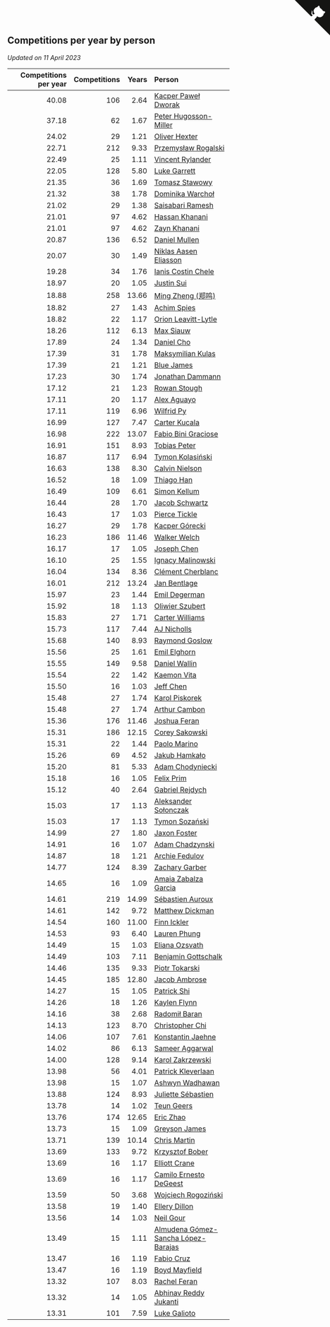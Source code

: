 ## Competitions per year by person

*Updated on 11 April 2023*

| Competitions per year | Competitions | Years | Person |
| ---: | ---: | ---: | :--- |
| 40.08 | 106 | 2.64 | [Kacper Paweł Dworak](https://www.worldcubeassociation.org/persons/2020DWOR01) |
| 37.18 | 62 | 1.67 | [Peter Hugosson-Miller](https://www.worldcubeassociation.org/persons/2021HUGO01) |
| 24.02 | 29 | 1.21 | [Oliver Hexter](https://www.worldcubeassociation.org/persons/2022HEXT01) |
| 22.71 | 212 | 9.33 | [Przemysław Rogalski](https://www.worldcubeassociation.org/persons/2013ROGA02) |
| 22.49 | 25 | 1.11 | [Vincent Rylander](https://www.worldcubeassociation.org/persons/2022RYLA01) |
| 22.05 | 128 | 5.80 | [Luke Garrett](https://www.worldcubeassociation.org/persons/2017GARR05) |
| 21.35 | 36 | 1.69 | [Tomasz Stawowy](https://www.worldcubeassociation.org/persons/2021STAW01) |
| 21.32 | 38 | 1.78 | [Dominika Warchoł](https://www.worldcubeassociation.org/persons/2021WARC01) |
| 21.02 | 29 | 1.38 | [Saisabari Ramesh](https://www.worldcubeassociation.org/persons/2021RAME01) |
| 21.01 | 97 | 4.62 | [Hassan Khanani](https://www.worldcubeassociation.org/persons/2018KHAN26) |
| 21.01 | 97 | 4.62 | [Zayn Khanani](https://www.worldcubeassociation.org/persons/2018KHAN28) |
| 20.87 | 136 | 6.52 | [Daniel Mullen](https://www.worldcubeassociation.org/persons/2016MULL04) |
| 20.07 | 30 | 1.49 | [Niklas Aasen Eliasson](https://www.worldcubeassociation.org/persons/2021ELIA01) |
| 19.28 | 34 | 1.76 | [Ianis Costin Chele](https://www.worldcubeassociation.org/persons/2021CHEL01) |
| 18.97 | 20 | 1.05 | [Justin Sui](https://www.worldcubeassociation.org/persons/2022SUIJ01) |
| 18.88 | 258 | 13.66 | [Ming Zheng (郑鸣)](https://www.worldcubeassociation.org/persons/2009ZHEN11) |
| 18.82 | 27 | 1.43 | [Achim Spies](https://www.worldcubeassociation.org/persons/2021SPIE01) |
| 18.82 | 22 | 1.17 | [Orion Leavitt-Lytle](https://www.worldcubeassociation.org/persons/2022LEAV01) |
| 18.26 | 112 | 6.13 | [Max Siauw](https://www.worldcubeassociation.org/persons/2017SIAU02) |
| 17.89 | 24 | 1.34 | [Daniel Cho](https://www.worldcubeassociation.org/persons/2021CHOD01) |
| 17.39 | 31 | 1.78 | [Maksymilian Kulas](https://www.worldcubeassociation.org/persons/2021KULA02) |
| 17.39 | 21 | 1.21 | [Blue James](https://www.worldcubeassociation.org/persons/2022JAME01) |
| 17.23 | 30 | 1.74 | [Jonathan Dammann](https://www.worldcubeassociation.org/persons/2021DAMM01) |
| 17.12 | 21 | 1.23 | [Rowan Stough](https://www.worldcubeassociation.org/persons/2022STOU01) |
| 17.11 | 20 | 1.17 | [Alex Aguayo](https://www.worldcubeassociation.org/persons/2022AGUA01) |
| 17.11 | 119 | 6.96 | [Wilfrid Py](https://www.worldcubeassociation.org/persons/2016PYWI01) |
| 16.99 | 127 | 7.47 | [Carter Kucala](https://www.worldcubeassociation.org/persons/2015KUCA01) |
| 16.98 | 222 | 13.07 | [Fabio Bini Graciose](https://www.worldcubeassociation.org/persons/2010GRAC02) |
| 16.91 | 151 | 8.93 | [Tobias Peter](https://www.worldcubeassociation.org/persons/2014PETE03) |
| 16.87 | 117 | 6.94 | [Tymon Kolasiński](https://www.worldcubeassociation.org/persons/2016KOLA02) |
| 16.63 | 138 | 8.30 | [Calvin Nielson](https://www.worldcubeassociation.org/persons/2014NIEL03) |
| 16.52 | 18 | 1.09 | [Thiago Han](https://www.worldcubeassociation.org/persons/2022HANT01) |
| 16.49 | 109 | 6.61 | [Simon Kellum](https://www.worldcubeassociation.org/persons/2016KELL12) |
| 16.44 | 28 | 1.70 | [Jacob Schwartz](https://www.worldcubeassociation.org/persons/2021SCHW01) |
| 16.43 | 17 | 1.03 | [Pierce Tickle](https://www.worldcubeassociation.org/persons/2022TICK01) |
| 16.27 | 29 | 1.78 | [Kacper Górecki](https://www.worldcubeassociation.org/persons/2021GORE01) |
| 16.23 | 186 | 11.46 | [Walker Welch](https://www.worldcubeassociation.org/persons/2011WELC01) |
| 16.17 | 17 | 1.05 | [Joseph Chen](https://www.worldcubeassociation.org/persons/2022CHEN16) |
| 16.10 | 25 | 1.55 | [Ignacy Malinowski](https://www.worldcubeassociation.org/persons/2021MALI02) |
| 16.04 | 134 | 8.36 | [Clément Cherblanc](https://www.worldcubeassociation.org/persons/2014CHER05) |
| 16.01 | 212 | 13.24 | [Jan Bentlage](https://www.worldcubeassociation.org/persons/2010BENT01) |
| 15.97 | 23 | 1.44 | [Emil Degerman](https://www.worldcubeassociation.org/persons/2021DEGE01) |
| 15.92 | 18 | 1.13 | [Oliwier Szubert](https://www.worldcubeassociation.org/persons/2022SZUB01) |
| 15.83 | 27 | 1.71 | [Carter Williams](https://www.worldcubeassociation.org/persons/2021WILL06) |
| 15.73 | 117 | 7.44 | [AJ Nicholls](https://www.worldcubeassociation.org/persons/2015NICH04) |
| 15.68 | 140 | 8.93 | [Raymond Goslow](https://www.worldcubeassociation.org/persons/2014GOSL01) |
| 15.56 | 25 | 1.61 | [Emil Elghorn](https://www.worldcubeassociation.org/persons/2021ELGH01) |
| 15.55 | 149 | 9.58 | [Daniel Wallin](https://www.worldcubeassociation.org/persons/2013WALL03) |
| 15.54 | 22 | 1.42 | [Kaemon Vita](https://www.worldcubeassociation.org/persons/2021VITA01) |
| 15.50 | 16 | 1.03 | [Jeff Chen](https://www.worldcubeassociation.org/persons/2022CHEN19) |
| 15.48 | 27 | 1.74 | [Karol Piskorek](https://www.worldcubeassociation.org/persons/2021PISK01) |
| 15.48 | 27 | 1.74 | [Arthur Cambon](https://www.worldcubeassociation.org/persons/2021CAMB01) |
| 15.36 | 176 | 11.46 | [Joshua Feran](https://www.worldcubeassociation.org/persons/2011FERA01) |
| 15.31 | 186 | 12.15 | [Corey Sakowski](https://www.worldcubeassociation.org/persons/2011SAKO01) |
| 15.31 | 22 | 1.44 | [Paolo Marino](https://www.worldcubeassociation.org/persons/2021MARI04) |
| 15.26 | 69 | 4.52 | [Jakub Hamkało](https://www.worldcubeassociation.org/persons/2018HAMK01) |
| 15.20 | 81 | 5.33 | [Adam Chodyniecki](https://www.worldcubeassociation.org/persons/2017CHOD02) |
| 15.18 | 16 | 1.05 | [Felix Prim](https://www.worldcubeassociation.org/persons/2022PRIM01) |
| 15.12 | 40 | 2.64 | [Gabriel Rejdych](https://www.worldcubeassociation.org/persons/2020REJD01) |
| 15.03 | 17 | 1.13 | [Aleksander Sołonczak](https://www.worldcubeassociation.org/persons/2022SOLO01) |
| 15.03 | 17 | 1.13 | [Tymon Sozański](https://www.worldcubeassociation.org/persons/2022SOZA01) |
| 14.99 | 27 | 1.80 | [Jaxon Foster](https://www.worldcubeassociation.org/persons/2021FOST01) |
| 14.91 | 16 | 1.07 | [Adam Chadzynski](https://www.worldcubeassociation.org/persons/2022CHAD02) |
| 14.87 | 18 | 1.21 | [Archie Fedulov](https://www.worldcubeassociation.org/persons/2022FEDU01) |
| 14.77 | 124 | 8.39 | [Zachary Garber](https://www.worldcubeassociation.org/persons/2014GARB01) |
| 14.65 | 16 | 1.09 | [Amaia Zabalza Garcia](https://www.worldcubeassociation.org/persons/2022GARC03) |
| 14.61 | 219 | 14.99 | [Sébastien Auroux](https://www.worldcubeassociation.org/persons/2008AURO01) |
| 14.61 | 142 | 9.72 | [Matthew Dickman](https://www.worldcubeassociation.org/persons/2013DICK01) |
| 14.54 | 160 | 11.00 | [Finn Ickler](https://www.worldcubeassociation.org/persons/2012ICKL01) |
| 14.53 | 93 | 6.40 | [Lauren Phung](https://www.worldcubeassociation.org/persons/2016PHUN02) |
| 14.49 | 15 | 1.03 | [Eliana Ozsvath](https://www.worldcubeassociation.org/persons/2022OZSV01) |
| 14.49 | 103 | 7.11 | [Benjamin Gottschalk](https://www.worldcubeassociation.org/persons/2016GOTT01) |
| 14.46 | 135 | 9.33 | [Piotr Tokarski](https://www.worldcubeassociation.org/persons/2013TOKA01) |
| 14.45 | 185 | 12.80 | [Jacob Ambrose](https://www.worldcubeassociation.org/persons/2010AMBR01) |
| 14.27 | 15 | 1.05 | [Patrick Shi](https://www.worldcubeassociation.org/persons/2022SHIP01) |
| 14.26 | 18 | 1.26 | [Kaylen Flynn](https://www.worldcubeassociation.org/persons/2022FLYN01) |
| 14.16 | 38 | 2.68 | [Radomił Baran](https://www.worldcubeassociation.org/persons/2020BARA02) |
| 14.13 | 123 | 8.70 | [Christopher Chi](https://www.worldcubeassociation.org/persons/2014CHIC01) |
| 14.06 | 107 | 7.61 | [Konstantin Jaehne](https://www.worldcubeassociation.org/persons/2015JAEH01) |
| 14.02 | 86 | 6.13 | [Sameer Aggarwal](https://www.worldcubeassociation.org/persons/2017AGGA01) |
| 14.00 | 128 | 9.14 | [Karol Zakrzewski](https://www.worldcubeassociation.org/persons/2014ZAKR01) |
| 13.98 | 56 | 4.01 | [Patrick Kleverlaan](https://www.worldcubeassociation.org/persons/2019KLEV01) |
| 13.98 | 15 | 1.07 | [Ashwyn Wadhawan](https://www.worldcubeassociation.org/persons/2022WADH02) |
| 13.88 | 124 | 8.93 | [Juliette Sébastien](https://www.worldcubeassociation.org/persons/2014SEBA01) |
| 13.78 | 14 | 1.02 | [Teun Geers](https://www.worldcubeassociation.org/persons/2022GEER01) |
| 13.76 | 174 | 12.65 | [Eric Zhao](https://www.worldcubeassociation.org/persons/2010ZHAO19) |
| 13.73 | 15 | 1.09 | [Greyson James](https://www.worldcubeassociation.org/persons/2022JAME02) |
| 13.71 | 139 | 10.14 | [Chris Martin](https://www.worldcubeassociation.org/persons/2013MART03) |
| 13.69 | 133 | 9.72 | [Krzysztof Bober](https://www.worldcubeassociation.org/persons/2013BOBE01) |
| 13.69 | 16 | 1.17 | [Elliott Crane](https://www.worldcubeassociation.org/persons/2022CRAN01) |
| 13.69 | 16 | 1.17 | [Camilo Ernesto DeGeest](https://www.worldcubeassociation.org/persons/2022DEGE01) |
| 13.59 | 50 | 3.68 | [Wojciech Rogoziński](https://www.worldcubeassociation.org/persons/2019ROGO04) |
| 13.58 | 19 | 1.40 | [Ellery Dillon](https://www.worldcubeassociation.org/persons/2021DILL03) |
| 13.56 | 14 | 1.03 | [Neil Gour](https://www.worldcubeassociation.org/persons/2022GOUR01) |
| 13.49 | 15 | 1.11 | [Almudena Gómez-Sancha López-Barajas](https://www.worldcubeassociation.org/persons/2022GOME03) |
| 13.47 | 16 | 1.19 | [Fabio Cruz](https://www.worldcubeassociation.org/persons/2022CRUZ01) |
| 13.47 | 16 | 1.19 | [Boyd Mayfield](https://www.worldcubeassociation.org/persons/2022MAYF01) |
| 13.32 | 107 | 8.03 | [Rachel Feran](https://www.worldcubeassociation.org/persons/2015FERA01) |
| 13.32 | 14 | 1.05 | [Abhinav Reddy Jukanti](https://www.worldcubeassociation.org/persons/2022JUKA01) |
| 13.31 | 101 | 7.59 | [Luke Galioto](https://www.worldcubeassociation.org/persons/2015GALI02) |


<a href="https://github.com/jonatanklosko/wca_statistics" class="github-corner" aria-label="View source on Github"><svg width="80" height="80" viewBox="0 0 250 250" style="fill:#151513; color:#fff; position: absolute; top: 0; border: 0; right: 0;" aria-hidden="true"><path d="M0,0 L115,115 L130,115 L142,142 L250,250 L250,0 Z"></path><path d="M128.3,109.0 C113.8,99.7 119.0,89.6 119.0,89.6 C122.0,82.7 120.5,78.6 120.5,78.6 C119.2,72.0 123.4,76.3 123.4,76.3 C127.3,80.9 125.5,87.3 125.5,87.3 C122.9,97.6 130.6,101.9 134.4,103.2" fill="currentColor" style="transform-origin: 130px 106px;" class="octo-arm"></path><path d="M115.0,115.0 C114.9,115.1 118.7,116.5 119.8,115.4 L133.7,101.6 C136.9,99.2 139.9,98.4 142.2,98.6 C133.8,88.0 127.5,74.4 143.8,58.0 C148.5,53.4 154.0,51.2 159.7,51.0 C160.3,49.4 163.2,43.6 171.4,40.1 C171.4,40.1 176.1,42.5 178.8,56.2 C183.1,58.6 187.2,61.8 190.9,65.4 C194.5,69.0 197.7,73.2 200.1,77.6 C213.8,80.2 216.3,84.9 216.3,84.9 C212.7,93.1 206.9,96.0 205.4,96.6 C205.1,102.4 203.0,107.8 198.3,112.5 C181.9,128.9 168.3,122.5 157.7,114.1 C157.9,116.9 156.7,120.9 152.7,124.9 L141.0,136.5 C139.8,137.7 141.6,141.9 141.8,141.8 Z" fill="currentColor" class="octo-body"></path></svg></a><style>.github-corner:hover .octo-arm{animation:octocat-wave 560ms ease-in-out}@keyframes octocat-wave{0%,100%{transform:rotate(0)}20%,60%{transform:rotate(-25deg)}40%,80%{transform:rotate(10deg)}}@media (max-width:500px){.github-corner:hover .octo-arm{animation:none}.github-corner .octo-arm{animation:octocat-wave 560ms ease-in-out}}</style>
